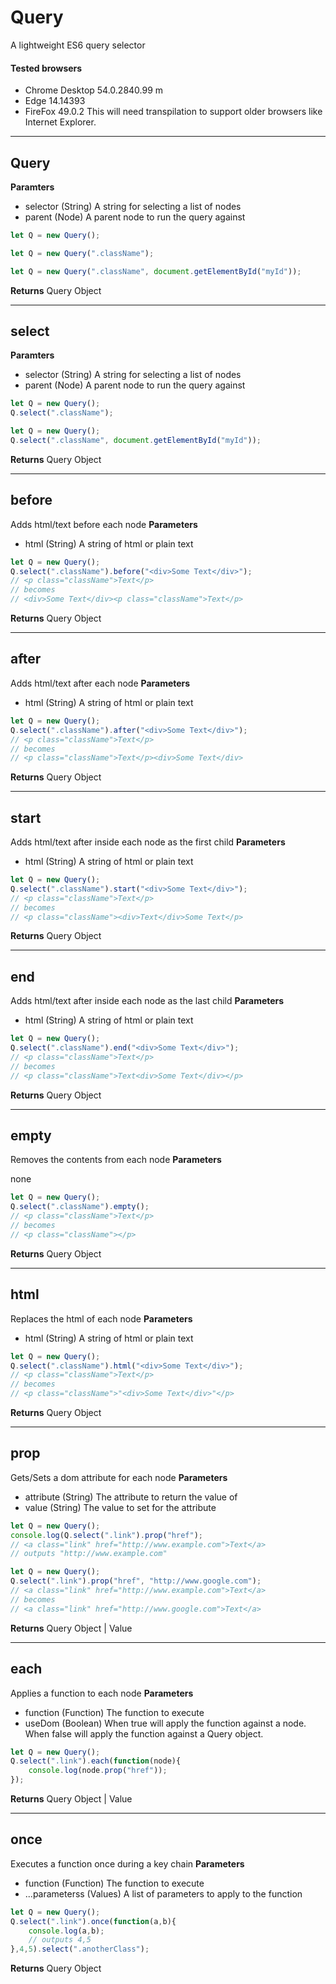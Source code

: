 # Query

A lightweight ES6 query selector

#### Tested browsers
* Chrome Desktop 54.0.2840.99 m
* Edge 14.14393
* FireFox 49.0.2
This will need transpilation to support older browsers like Internet Explorer.

*********************************************************************************************************************
## Query
**Paramters**

* selector (String) A string for selecting a list of nodes
* parent (Node) A parent node to run the query against

```javascript
let Q = new Query();
````
```javascript
let Q = new Query(".className");
````
```javascript
let Q = new Query(".className", document.getElementById("myId"));
````
**Returns** Query Object
*********************************************************************************************************************
## select
**Paramters**

* selector (String) A string for selecting a list of nodes
* parent (Node) A parent node to run the query against

```javascript
let Q = new Query();
Q.select(".className");
````

```javascript
let Q = new Query();
Q.select(".className", document.getElementById("myId"));
````
**Returns** Query Object
*********************************************************************************************************************
## before
Adds html/text before each node
**Parameters**

* html (String) A string of html or plain text

```javascript
let Q = new Query();
Q.select(".className").before("<div>Some Text</div>");
// <p class="className">Text</p>
// becomes
// <div>Some Text</div><p class="className">Text</p>
````
**Returns** Query Object
*********************************************************************************************************************
## after
Adds html/text after each node
**Parameters**

* html (String) A string of html or plain text

```javascript
let Q = new Query();
Q.select(".className").after("<div>Some Text</div>");
// <p class="className">Text</p>
// becomes
// <p class="className">Text</p><div>Some Text</div>
````
**Returns** Query Object
*********************************************************************************************************************
## start
Adds html/text after inside each node as the first child
**Parameters**

* html (String) A string of html or plain text

```javascript
let Q = new Query();
Q.select(".className").start("<div>Some Text</div>");
// <p class="className">Text</p>
// becomes
// <p class="className"><div>Text</div>Some Text</p>
````
**Returns** Query Object
*********************************************************************************************************************
## end
Adds html/text after inside each node as the last child
**Parameters**

* html (String) A string of html or plain text

```javascript
let Q = new Query();
Q.select(".className").end("<div>Some Text</div>");
// <p class="className">Text</p>
// becomes
// <p class="className">Text<div>Some Text</div></p>
````
**Returns** Query Object
*********************************************************************************************************************
## empty
Removes the contents from each node
**Parameters**

none
```javascript
let Q = new Query();
Q.select(".className").empty();
// <p class="className">Text</p>
// becomes
// <p class="className"></p>
````
**Returns** Query Object
*********************************************************************************************************************
## html
Replaces the html of each node
**Parameters**
* html (String) A string of html or plain text

```javascript
let Q = new Query();
Q.select(".className").html("<div>Some Text</div>");
// <p class="className">Text</p>
// becomes
// <p class="className">"<div>Some Text</div>"</p>
````
**Returns** Query Object
*********************************************************************************************************************
## prop
Gets/Sets a dom attribute for each node
**Parameters**
* attribute (String) The attribute to return the value of
* value (String) The value to set for the attribute

```javascript
let Q = new Query();
console.log(Q.select(".link").prop("href");
// <a class="link" href="http://www.example.com">Text</a>
// outputs "http://www.example.com"
````

```javascript
let Q = new Query();
Q.select(".link").prop("href", "http://www.google.com");
// <a class="link" href="http://www.example.com">Text</a>
// becomes
// <a class="link" href="http://www.google.com">Text</a>
````
**Returns** Query Object | Value
*********************************************************************************************************************
## each
Applies a function to each node
**Parameters**
* function (Function) The function to execute
* useDom (Boolean) When true will apply the function against a node. When false will apply the function against a Query object.

```javascript
let Q = new Query();
Q.select(".link").each(function(node){
    console.log(node.prop("href"));
});
````
**Returns** Query Object | Value
*********************************************************************************************************************
## once
Executes a function once during a key chain
**Parameters**
* function (Function) The function to execute
* ...parameterss (Values) A list of parameters to apply to the function

```javascript
let Q = new Query();
Q.select(".link").once(function(a,b){
    console.log(a,b);
    // outputs 4,5
},4,5).select(".anotherClass");
````
**Returns** Query Object
